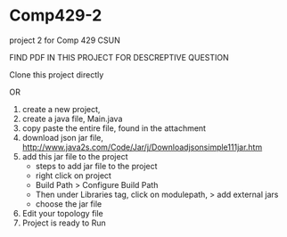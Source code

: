 # Comp429-2
project 2 for Comp 429 CSUN

FIND PDF IN THIS PROJECT FOR DESCREPTIVE QUESTION

Clone this project directly

OR

1.  create a new project, 
2. create a java file, Main.java
3. copy paste the entire file, found in the attachment
4. download json jar file, http://www.java2s.com/Code/Jar/j/Downloadjsonsimple111jar.htm
5. add this jar file to the project 
    - steps to add jar file to the project
    - right click on project
   - Build Path > Configure Build Path 
   - Then under Libraries tag, click on modulepath, > add external jars
   - choose the jar file
6. Edit your topology file
7. Project is ready to Run
